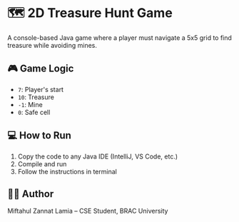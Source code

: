 # 🗺️ 2D Treasure Hunt Game

A console-based Java game where a player must navigate a 5x5 grid to find treasure while avoiding mines.

## 🎮 Game Logic
- `7`: Player's start
- `10`: Treasure
- `-1`: Mine
- `0`: Safe cell

## 💻 How to Run
1. Copy the code to any Java IDE (IntelliJ, VS Code, etc.)
2. Compile and run
3. Follow the instructions in terminal

## 👩‍💻 Author
Miftahul Zannat Lamia – CSE Student, BRAC University
